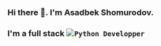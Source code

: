 ### Hi there 👋. I'm Asadbek Shomurodov.

<h3>I'm a full stack <code><img src="https://www.google.com/url?sa=i&url=https%3A%2F%2Fwww.pngaaa.com%2Fdetail%2F619282&psig=AOvVaw0cHx-rjySSJVceZmUTBoW8&ust=1673812011331000&source=images&cd=vfe&ved=0CBAQjRxqFwoTCNid7OTpx_wCFQAAAAAdAAAAABAE">Python Developper</code></h3>
